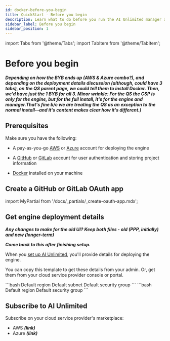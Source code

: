 ```yaml
---
id: docker-before-you-begin
title: QuickStart - Before you begin
description: Learn what to do before you run the AI Unlimited manager and JupyterLab using Docker.
sidebar_label: Before you begin
sidebar_position: 1
---
```

import Tabs from '@theme/Tabs';
import TabItem from '@theme/TabItem';

# Before you begin

***Depending on how the BYB ends up (AWS & Azure combo?), and depending on the deployment details discussion (although, could have 3 tabs), on the QS parent page, we could tell them to install Docker. Then, we'd have just the 1 BYB for all 3. Minor wrinkle: For the QS the CSP is only for the engine, but for the full install, it's for the engine and manager.That's fine b/c we are treating the QS as an exception to the normal install--and it's content makes clear how it's different.)***

## Prerequisites

Make sure you have the following: 

- A pay-as-you-go [AWS](https://aws.amazon.com) or [Azure](https://azure.microsoft.com) account for deploying the engine

- A [GitHub](https://github.com) or [GitLab](https://gitlab.com) account for user authentication and storing project information

- [Docker](https://www.docker.com/get-started/) installed on your machine


## Create a GitHub or GitLab OAuth app

import MyPartial from '/docs/_partials/_create-oauth-app.mdx';

<MyPartial />


## Get engine deployment details

***Any changes to make for the old UI? Keep both files - old (PPP, initially) and new (longer-term)***

***Come back to this after finishing setup.***
  
When you [set up AI Unlimited](/docs/install-ai-unlimited/quickstart/docker-setup-b.md), you'll provide details for deploying the engine. 

You can copy this template to get these details from your admin. Or, get them from your cloud service provider console or portal.

<Tabs>
<TabItem value="aws" label="AWS">
```bash
Default region
Default subnet
Default security group
```
</TabItem>

<TabItem value="azure" label="Azure">
	```bash
	Default region
    Default security group
	```
</TabItem>
</Tabs> 


## Subscribe to AI Unlimited

Subscribe on your cloud service provider's marketplace:
- AWS ***(link)***
- Azure ***(link)***
